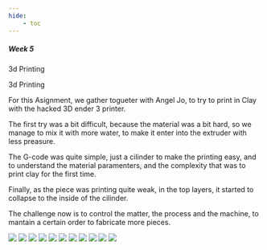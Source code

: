 ```yaml
---
hide:
    - toc
---
```


##### Week 5

3d Printing


3d Printing

For this Asignment, we gather togueter with Angel Jo, to try to print in Clay with the hacked 3D ender 3 printer.

The first try was a bit difficult, because the material was a bit hard, so we manage to mix it with more water, to make it enter into the extruder with less preasure.

The G-code was quite simple, just a cilinder to make the printing easy, and to understand the material paramenters, and the complexity that was to print clay for the first time.

Finally, as the piece was printing quite weak, in the top layers, it started to collapse to the inside of the cilinder.

The challenge now is to control the matter, the process and the machine, to mantain a certain order to fabricate more pieces.


![](../images/WT4_01.JPG)
![](../images/WT4_02.JPG)
![](../images/WT4_03.JPG)
![](../images/WT4_04.JPG)
![](../images/WT4_05.JPG)
![](../images/WT4_06.JPG)
![](../images/WT4_07.JPG)
![](../images/WT4_08.JPG)
![](../images/WT4_09.JPG)
![](../images/WT4_10.JPG)
![](../images/WT4_11.JPG)










